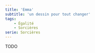```yaml
---
title: 'Emma'
subtitle: 'un dessin pour tout changer'
tags:
    - Égalité
    - Sorcières
serie: Sorcières
---
```


TODO
